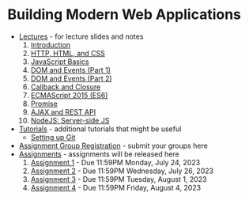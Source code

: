# Building Modern Web Applications

* [Lectures](./lectures) - for lecture slides and notes
    1. [Introduction](./lectures/lecture-0.pdf)
    2. [HTTP, HTML, and CSS](./lectures/lecture-1.pdf)
    3. [JavaScript Basics](./lectures/lecture-2.pdf)
    4. [DOM and Events (Part 1)](./lectures/lecture-3.1.pdf)
    5. [DOM and Events (Part 2)](./lectures/lecture-3.2.pdf)
    6. [Callback and Closure](./lectures/lecture-4.pdf)
    7. [ECMAScript 2015 (ES6)](./lectures/lecture-6.1.pdf)
    8. [Promise](./lectures/lecture-6.2.pdf)
    9. [AJAX and REST API](./lectures/lecture-7.pdf)
    10. [NodeJS: Server-side JS](./lectures/lecture-8.pdf)
* [Tutorials](https://github.com/ubc-vsp22/classroom/tree/master/karthik/tutorials) - additional tutorials that might be useful
    * [Setting up Git](https://github.com/ubc-vsp22/classroom/blob/master/tutorials/git-setup.md)
* [Assignment Group Registration](/#) - submit your groups here
* [Assignments](./assignments) - assignments will be released here
    1. [Assignment 1](./assignments/assignment-1) - Due 11:59PM Monday, July 24, 2023
    2. [Assignment 2](./assignments/assignment-2) - Due 11:59PM Wednesday, July 26, 2023
    3. [Assignment 3](./assignments/assignment-3) - Due 11:59PM Tuesday, August 1, 2023
    4. [Assignment 4](./assignments/assignment-4) - Due 11:59PM Friday, August 4, 2023
